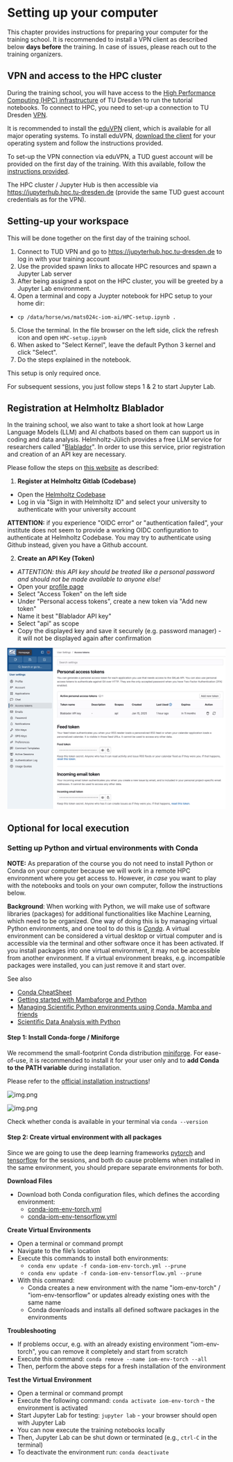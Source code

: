 # Setting up your computer

This chapter provides instructions for preparing your computer for the training school. It is recommended to install a VPN client as described below **days before** the training. In case of issues, please reach out to the training organizers.

## VPN and access to the HPC cluster 

During the training school, you will have access to the [High Performance Computing (HPC) infrastructure](https://compendium.hpc.tu-dresden.de/) of TU Dresden to run the tutorial notebooks. To connect to HPC, you need to set-up a connection to TU Dresden [VPN](https://tu-dresden.de/zih/dienste/service-katalog/arbeitsumgebung/zugang_datennetz/vpn?set_language=en). 

It is recommended to install the [eduVPN](https://www.eduvpn.org/) client, which is available for all major operating systems. To install eduVPN, [download the client](https://www.eduvpn.org/client-apps/) for your operating system and follow the instructions provided.

To set-up the VPN connection via eduVPN, a TUD guest account will be provided on the first day of the training. With this available, follow the [instructions provided](https://faq.tickets.tu-dresden.de/otrs/public.pl?Action=PublicFAQZoom;ItemID=1284). 

The HPC cluster / Jupyter Hub is then accessible via https://jupyterhub.hpc.tu-dresden.de (provide the same TUD guest account credentials as for the VPN).

## Setting-up your workspace

This will be done together on the first day of the training school.

1. Connect to TUD VPN and go to https://jupyterhub.hpc.tu-dresden.de to log in with your training account
2. Use the provided spawn links to allocate HPC resources and spawn a Jupyter Lab server
3. After being assigned a spot on the HPC cluster, you will be greeted by a Jupyter Lab environment.
4. Open a terminal and copy a Juypter notebook for HPC setup to your home dir:
  * `cp /data/horse/ws/mats024c-iom-ai/HPC-setup.ipynb .` 
5. Close the terminal. In the file browser on the left side, click the refresh icon and open `HPC-setup.ipynb` 
6. When asked to "Select Kernel", leave the default Python 3 kernel and click "Select".
7. Do the steps explained in the notebook.

This setup is only required once. 

For subsequent sessions, you just follow steps 1 & 2 to start Jupyter Lab.

## Registration at Helmholtz Blablador

In the  training school, we also want to take a short look at how Large Language Models (LLM) and AI chatbots based on them can support us in coding and data analysis. Helmholtz-Jülich provides a free LLM service for researchers called "[Blablador](https://helmholtz-blablador.fz-juelich.de/)". In order to use this service, prior registration and creation of an API key are necessary.

Please follow the steps on [this website](https://sdlaml.pages.jsc.fz-juelich.de/ai/guides/blablador_api_access/) as described:

1. **Register at Helmholtz Gitlab (Codebase)**
* Open the [Helmholtz Codebase](https://codebase.helmholtz.cloud/users/sign_in)
* Log in via "Sign in with Helmholtz ID" and select your university to authenticate with your university account

**ATTENTION:** if you experience "OIDC error" or "authentication failed", your institute does not seem to provide a working OIDC configuration to authenticate at Helmholtz Codebase. You may try to authenticate using Github instead, given you have a Github account.

2. **Create an API Key (Token)**
* _ATTENTION: this API key should be treated like a personal password and should not be made available to anyone else!_
* Open your [profile page](https://codebase.helmholtz.cloud/-/profile/preferences)
* Select "Access Token" on the left side
* Under "Personal access tokens", create a new token via "Add new token"
* Name it best "Blablador API key"
* Select "api" as scope
* Copy the displayed key and save it securely (e.g. password manager) - it will not be displayed again after confirmation

![img.png](helmholtz_api.png)

## Optional for local execution

### Setting up Python and virtual environments with Conda

**NOTE:** As preparation of the course you do not need to install Python or Conda on your computer because we will work in a remote HPC environment where you get access to. However, _in case_ you want to play with the notebooks and tools on your own computer, follow the instructions below.

**Background**: When working with Python, we will make use of software libraries (packages) for additional functionalities like Machine Learning, which need to be organized. One way of doing this is by managing virtual Python environments, and one tool to do this is [*Conda*](https://docs.conda.io/projects/conda/en/latest/user-guide/getting-started.html). A virtual environment can be considered a virtual desktop or virtual computer and is accessible via the terminal and other software once it has been activated. If you install packages into one virtual environment, it may not be accessible from another environment. If a virtual environment breaks, e.g. incompatible packages were installed, you can just remove it and start over.

See also
* [Conda CheatSheet](https://docs.conda.io/projects/conda/en/stable/user-guide/cheatsheet.html)
* [Getting started with Mambaforge and Python](https://biapol.github.io/blog/mara_lampert/getting_started_with_mambaforge_and_python/readme.html)
* [Managing Scientific Python environments using Conda, Mamba and friends](https://focalplane.biologists.com/2022/12/08/managing-scientific-python-environments-using-conda-mamba-and-friends/)
* [Scientific Data Analysis with Python](https://youtu.be/MOEPe9TGBK0)

#### Step 1: Install Conda-forge / Miniforge
We recommend the small-footprint Conda distribution [miniforge](https://conda-forge.org/download/). For ease-of-use, it is recommended to install it for your user only and to **add Conda to the PATH variable** during installation. 

Please refer to the [official installation instructions](https://github.com/conda-forge/miniforge)!

![img.png](miniforge1.png)

![img.png](miniforge2.png)

Check whether conda is available in your terminal via `conda --version`

#### Step 2: Create virtual environment with all packages

Since we are going to use the deep learning frameworks [pytorch](https://pytorch.org/) and [tensorflow](https://www.tensorflow.org/) for the sessions, and both do cause problems when installed in the same environment, you should prepare separate environments for both.

**Download Files**
* Download both Conda configuration files, which defines the according environment: 
  * [conda-iom-env-torch.yml](conda-iom-env-torch.yml)
  * [conda-iom-env-tensorflow.yml](conda-iom-env-tensorflow.yml)

**Create Virtual Environments**
* Open a terminal or command prompt
* Navigate to the file’s location
* Execute this commands to install both environments: 
  * `conda env update -f conda-iom-env-torch.yml --prune`
  * `conda env update -f conda-iom-env-tensorflow.yml --prune`
* With this command:
  * Conda creates a new environment with the name "iom-env-torch" /  "iom-env-tensorflow" or updates already existing ones with the same name
  * Conda downloads and installs all defined software packages in the environments

**Troubleshooting**
* If problems occur, e.g. with an already existing environment "iom-env-torch", you can remove it completely and start from scratch
* Execute this command: `conda remove --name iom-env-torch --all`
* Then, perform the above steps for a fresh installation of the environment

**Test the Virtual Environment**
* Open a terminal or command prompt
* Execute the following command: `conda activate iom-env-torch` - the environment is activated
* Start Jupyter Lab for testing: `jupyter lab` - your browser should open with Jupyter Lab
* You can now execute the training notebooks locally
* Then, Jupyter Lab can be shut down or terminated (e.g., `ctrl-C` in the terminal)
* To deactivate the environment run: `conda deactivate`

